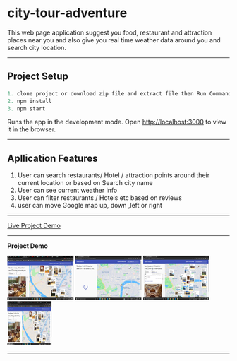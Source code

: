 # city-tour-adventure

This web page application suggest you food, restaurant and attraction places near you and also give you real time weather data around you and search city location.

---

## Project Setup

 ``` javascript
1. clone project or download zip file and extract file then Run Command
2. npm install
3. npm start
```
  
Runs the app in the development mode.
Open  <http://localhost:3000> to view it in the browser.

---

## Apllication Features

1. User can search restaurants/ Hotel / attraction points around their current location or based on Search city name
2. User can see current weather info
3. User can filter restaurants / Hotels etc based on reviews
4. user can move Google map up, down ,left or right

---

[ Live Project Demo  ](https://city-tour-adventure.netlify.app/, "city-tour-adventure")

---

 **Project Demo**


  <img src="public\image\first.png" alt="project Demo image" style="height: 100px; width:150px;"/>
  <img src="public\image\second.png" alt="project Demo image" style="height: 100px; width:150px;"/>
  <img src="public\image\third.png" alt="project Demo image" style="height: 100px; width:150px;"/>
  <img src="public\image\final.gif" alt="project Demo gif" style="height: 100px; width:100px;"/>

 ***
